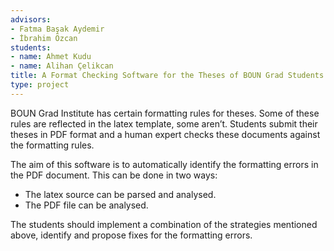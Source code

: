 ```yaml
---
advisors:
- Fatma Başak Aydemir
- İbrahim Özcan
students:
- name: Ahmet Kudu
- name: Alihan Çelikcan
title: A Format Checking Software for the Theses of BOUN Grad Students
type: project
---
```


BOUN Grad Institute has certain formatting rules for theses. Some of these rules are reflected in the latex template, some aren’t. Students submit their theses in PDF format and a human expert checks these documents against the formatting rules.


The aim of this software is to automatically identify the formatting errors in the PDF document. This can be done in two ways:


* The latex source can be parsed and analysed.
* The PDF file can be analysed.

The students should implement a combination of the strategies mentioned above, identify and propose fixes for the formatting errors.